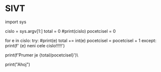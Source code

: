 # SIVT
import sys

cislo = sys.argv[1:]
total = 0
#print(cislo)
pocetcisel = 0

for e in cislo:
    try:
        #print(e)
        total += int(e)
        pocetcisel = pocetcisel + 1
    except:
        print(f' {e} neni cele cislo!!!!!')


print(f'Prumer je {total/pocetcisel}')\

print("Ahoj")
